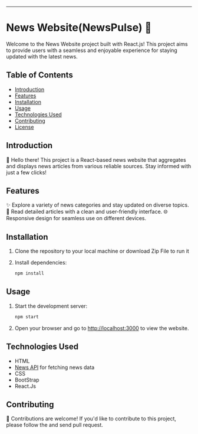 ---

# News Website(NewsPulse) 📰

Welcome to the News Website project built with React.js! This project aims to provide users with a seamless and enjoyable experience for staying updated with the latest news.

## Table of Contents

- [Introduction](#introduction)
- [Features](#features)
- [Installation](#installation)
- [Usage](#usage)
- [Technologies Used](#technologies-used)
- [Contributing](#contributing)
- [License](#license)

## Introduction

👋 Hello there! This project is a React-based news website that aggregates and displays news articles from various reliable sources. Stay informed with just a few clicks!

## Features

✨ Explore a variety of news categories and stay updated on diverse topics.
📰 Read detailed articles with a clean and user-friendly interface.
🌐 Responsive design for seamless use on different devices.

## Installation

1. Clone the repository to your local machine or download Zip File to run it

  



2. Install dependencies:

   ```bash
   npm install
   ```

## Usage

1. Start the development server:

   ```bash
   npm start
   ```

2. Open your browser and go to [http://localhost:3000](http://localhost:3000) to view the website.

## Technologies Used


- HTML
- [News API](https://newsapi.org/) for fetching news data
- CSS
- BootStrap
- React.Js




## Contributing

🚀 Contributions are welcome! If you'd like to contribute to this project, please follow the and send pull request.


